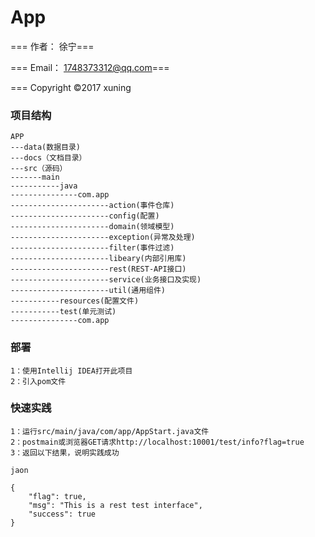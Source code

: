 # App
=== 作者： 徐宁===

=== Email： 1748373312@qq.com===

=== Copyright ©2017 xuning 

### 项目结构
    APP
    ---data(数据目录)
    ---docs（文档目录）
    ---src（源码）
    -------main
    -----------java
    ---------------com.app
    ----------------------action(事件仓库)
    ----------------------config(配置)
    ----------------------domain(领域模型)
    ----------------------exception(异常及处理)
    ----------------------filter(事件过滤)
    ----------------------libeary(内部引用库)
    ----------------------rest(REST-API接口)
    ----------------------service(业务接口及实现)
    ----------------------util(通用组件)
    -----------resources(配置文件)
    -----------test(单元测试)
    ---------------com.app

### 部署
    1：使用Intellij IDEA打开此项目
    2：引入pom文件

### 快速实践
    1：运行src/main/java/com/app/AppStart.java文件
    2：postmain或浏览器GET请求http://localhost:10001/test/info?flag=true
    3：返回以下结果，说明实践成功

```jaon```

    {
        "flag": true,
        "msg": "This is a rest test interface",
        "success": true
    }
``````